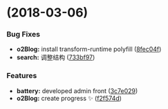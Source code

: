 <a name=""></a>
#  (2018-03-06)


### Bug Fixes

* **o2Blog:** install transform-runtime polyfill ([8fec04f](https://github.com/pfan123/o2Blog/commit/8fec04f))
* **search:** 调整结构 ([733bf97](https://github.com/pfan123/o2Blog/commit/733bf97))


### Features

* **battery:** developed admin front ([3c7e029](https://github.com/pfan123/o2Blog/commit/3c7e029))
* **o2Blog:** create progress :sparkles: ([f2f574d](https://github.com/pfan123/o2Blog/commit/f2f574d))



